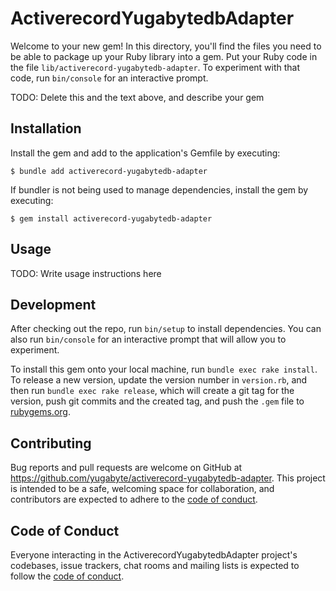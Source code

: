 # ActiverecordYugabytedbAdapter

Welcome to your new gem! In this directory, you'll find the files you need to be able to package up your Ruby library into a gem. Put your Ruby code in the file `lib/activerecord-yugabytedb-adapter`. To experiment with that code, run `bin/console` for an interactive prompt.

TODO: Delete this and the text above, and describe your gem

## Installation

Install the gem and add to the application's Gemfile by executing:

    $ bundle add activerecord-yugabytedb-adapter

If bundler is not being used to manage dependencies, install the gem by executing:

    $ gem install activerecord-yugabytedb-adapter

## Usage

TODO: Write usage instructions here

## Development

After checking out the repo, run `bin/setup` to install dependencies. You can also run `bin/console` for an interactive prompt that will allow you to experiment.

To install this gem onto your local machine, run `bundle exec rake install`. To release a new version, update the version number in `version.rb`, and then run `bundle exec rake release`, which will create a git tag for the version, push git commits and the created tag, and push the `.gem` file to [rubygems.org](https://rubygems.org).

## Contributing

Bug reports and pull requests are welcome on GitHub at https://github.com/yugabyte/activerecord-yugabytedb-adapter. This project is intended to be a safe, welcoming space for collaboration, and contributors are expected to adhere to the [code of conduct](https://github.com/yugabyte/activerecord-yugabytedb-adapter/blob/master/CODE_OF_CONDUCT.md).

## Code of Conduct

Everyone interacting in the ActiverecordYugabytedbAdapter project's codebases, issue trackers, chat rooms and mailing lists is expected to follow the [code of conduct](https://github.com/yugabyte/activerecord-yugabytedb-adapter/blob/master/CODE_OF_CONDUCT.md).
